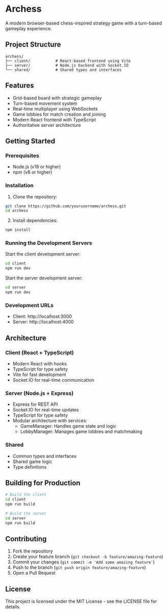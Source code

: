 # Archess

A modern browser-based chess-inspired strategy game with a turn-based gameplay experience.

## Project Structure

```
archess/
├── client/           # React-based frontend using Vite
├── server/           # Node.js backend with Socket.IO
└── shared/           # Shared types and interfaces
```

## Features

- Grid-based board with strategic gameplay
- Turn-based movement system
- Real-time multiplayer using WebSockets
- Game lobbies for match creation and joining
- Modern React frontend with TypeScript
- Authoritative server architecture

## Getting Started

### Prerequisites

- Node.js (v18 or higher)
- npm (v8 or higher)

### Installation

1. Clone the repository:
```bash
git clone https://github.com/yourusername/archess.git
cd archess
```

2. Install dependencies:
```bash
npm install
```

### Running the Development Servers

Start the client development server:
```bash
cd client
npm run dev
```

Start the server development server:
```bash
cd server
npm run dev
```

### Development URLs

- Client: http://localhost:3000
- Server: http://localhost:4000

## Architecture

### Client (React + TypeScript)
- Modern React with hooks
- TypeScript for type safety
- Vite for fast development
- Socket.IO for real-time communication

### Server (Node.js + Express)
- Express for REST API
- Socket.IO for real-time updates
- TypeScript for type safety
- Modular architecture with services:
  - GameManager: Handles game state and logic
  - LobbyManager: Manages game lobbies and matchmaking

### Shared
- Common types and interfaces
- Shared game logic
- Type definitions

## Building for Production

```bash
# Build the client
cd client
npm run build

# Build the server
cd server
npm run build
```

## Contributing

1. Fork the repository
2. Create your feature branch (`git checkout -b feature/amazing-feature`)
3. Commit your changes (`git commit -m 'Add some amazing feature'`)
4. Push to the branch (`git push origin feature/amazing-feature`)
5. Open a Pull Request

## License

This project is licensed under the MIT License - see the LICENSE file for details. 